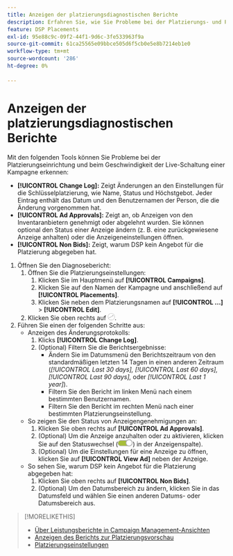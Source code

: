 ```yaml
---
title: Anzeigen der platzierungsdiagnostischen Berichte
description: Erfahren Sie, wie Sie Probleme bei der Platzierungs- und Platzierungseinrichtung diagnostizieren können.
feature: DSP Placements
exl-id: 95e88c9c-09f2-44f1-9d6c-3fe533963f9a
source-git-commit: 61ca25565e09bbce505d6f5cb0e5e8b7214eb1e0
workflow-type: tm+mt
source-wordcount: '286'
ht-degree: 0%

---
```


# Anzeigen der platzierungsdiagnostischen Berichte

<!-- Does this really belong in the Campaign Management > Reports section or in the Placements section? -->

Mit den folgenden Tools können Sie Probleme bei der Platzierungseinrichtung und beim Geschwindigkeit der Live-Schaltung einer Kampagne erkennen:

* **[!UICONTROL Change Log]:** Zeigt Änderungen an den Einstellungen für die Schlüsselplatzierung, wie Name, Status und Höchstgebot. Jeder Eintrag enthält das Datum und den Benutzernamen der Person, die die Änderung vorgenommen hat.
* **[!UICONTROL Ad Approvals]:** Zeigt an, ob Anzeigen von den Inventaranbietern genehmigt oder abgelehnt wurden. Sie können optional den Status einer Anzeige ändern (z. B. eine zurückgewiesene Anzeige anhalten) oder die Anzeigeneinstellungen öffnen.
* **[!UICONTROL Non Bids]:** Zeigt, warum DSP kein Angebot für die Platzierung abgegeben hat.

1. Öffnen Sie den Diagnosebericht:
   1. Öffnen Sie die Platzierungseinstellungen:
      1. Klicken Sie im Hauptmenü auf **[!UICONTROL Campaigns]**.
      1. Klicken Sie auf den Namen der Kampagne und anschließend auf **[!UICONTROL Placements]**.
      1. Klicken Sie neben dem Platzierungsnamen auf  **[!UICONTROL ...]** > **[!UICONTROL Edit]**.
   1. Klicken Sie oben rechts auf ![Placement-Diagnose](/help/dsp/assets/placement-diagnostics.png).
1. Führen Sie einen der folgenden Schritte aus:
   * Anzeigen des Änderungsprotokolls:
      1. Klicks **[!UICONTROL Change Log]**.
      1. (Optional) Filtern Sie die Berichtsergebnisse:
         * Ändern Sie im Datumsmenü den Berichtszeitraum von den standardmäßigen letzten 14 Tagen in einen anderen Zeitraum (*[!UICONTROL Last 30 days],* *[!UICONTROL Last 60 days],* *[!UICONTROL Last 90 days],* oder *[!UICONTROL Last 1 year]*).
         * Filtern Sie den Bericht im linken Menü nach einem bestimmten Benutzernamen.
         * Filtern Sie den Bericht im rechten Menü nach einer bestimmten Platzierungseinstellung.
   * So zeigen Sie den Status von Anzeigengenehmigungen an:
      1. Klicken Sie oben rechts auf **[!UICONTROL Ad Approvals]**.
      1. (Optional) Um die Anzeige anzuhalten oder zu aktivieren, klicken Sie auf den Statuswechsel (![Statusschalter](/help/dsp/assets/status-switch.png)) in der Anzeigenspalte).
      1. (Optional) Um die Einstellungen für eine Anzeige zu öffnen, klicken Sie auf **[!UICONTROL View Ad]** neben der Anzeige.
   * So sehen Sie, warum DSP kein Angebot für die Platzierung abgegeben hat:
      1. Klicken Sie oben rechts auf **[!UICONTROL Non Bids]**.
      1. (Optional) Um den Datumsbereich zu ändern, klicken Sie in das Datumsfeld und wählen Sie einen anderen Datums- oder Datumsbereich aus.

<!-- Later, add link to >* Definitions for NBRs (Reading No Bid Reports (NBRs)) -->

>[!MORELIKETHIS]
>
>* [Über Leistungsberichte in Campaign Management-Ansichten](campaign-reports-about.md)
>* [Anzeigen des Berichts zur Platzierungsvorschau](/help/dsp/campaign-management/reports/placement-forecast.md)
>* [Platzierungseinstellungen](/help/dsp/campaign-management/placements/placement-settings.md)
